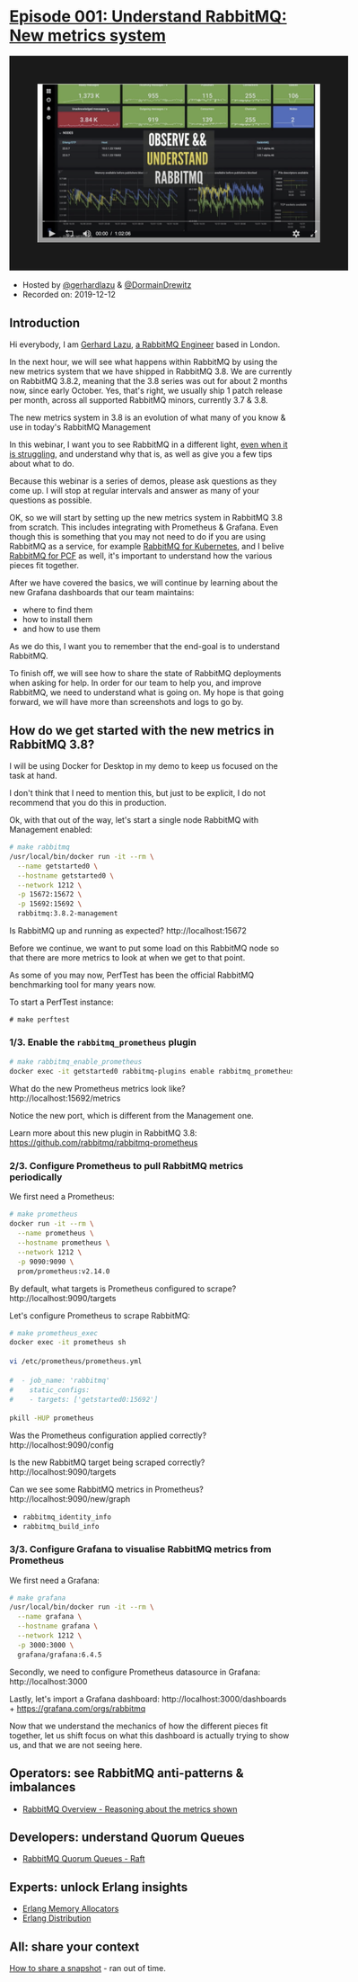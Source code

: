 # [Episode 001: Understand RabbitMQ: New metrics system](https://content.pivotal.io/webinars/dec-12-understand-rabbitmq-for-developers-and-operators-webinar?utm_campaign=rabbitmq-devops-erlang_q419&utm_source=github&utm_medium=social)

<a href="https://content.pivotal.io/webinars/dec-12-understand-rabbitmq-for-developers-and-operators-webinar?utm_campaign=rabbitmq-devops-erlang_q419&utm_source=github&utm_medium=social" target="_blank"><img src="video.png" border="50" /></a>

* Hosted by [@gerhardlazu](https://twitter.com/gerhardlazu) & [@DormainDrewitz](https://twitter.com/DormainDrewitz)
* Recorded on: 2019-12-12

## Introduction

Hi everybody, I am [Gerhard Lazu](https://gerhard.io), [a RabbitMQ Engineer](https://github.com/rabbitmq/rabbitmq-server/pulls?utf8=%E2%9C%93&q=author%3Agerhard) based in London.

In the next hour, we will see what happens within RabbitMQ by using the new metrics system that we have shipped in RabbitMQ 3.8.
We are currently on RabbitMQ 3.8.2, meaning that the 3.8 series was out for about 2 months now, since early October.
Yes, that's right, we usually ship 1 patch release per month, across all supported RabbitMQ minors, currently 3.7 & 3.8.

The new metrics system in 3.8 is an evolution of what many of you know & use in today's RabbitMQ Management

In this webinar, I want you to see RabbitMQ in a different light,
[even when it is struggling](rabbitmq-management-unresponsive-43.gif),
and understand why that is, as well as give you a few tips about what to do.

Because this webinar is a series of demos, please ask questions as they come up.
I will stop at regular intervals and answer as many of your questions as possible.

OK, so we will start by setting up the new metrics system in RabbitMQ 3.8 from scratch.
This includes integrating with Prometheus & Grafana.
Even though this is something that you may not need to do if you are using RabbitMQ as a service,
for example [RabbitMQ for Kubernetes](https://content.pivotal.io/blog/introducing-rabbitmq-for-kubernetes), and I belive [RabbitMQ for PCF](https://docs.pivotal.io/rabbitmq-cf) as well,
it's important to understand how the various pieces fit together.

After we have covered the basics,
we will continue by learning about the new Grafana dashboards that our team maintains:
* where to find them
* how to install them
* and how to use them

As we do this, I want you to remember that the end-goal is to understand RabbitMQ.

To finish off, we will see how to share the state of RabbitMQ deployments when asking for help.
In order for our team to help you, and improve RabbitMQ, we need to understand what is going on.
My hope is that going forward, we will have more than screenshots and logs to go by.

## How do we get started with the new metrics in RabbitMQ 3.8?

I will be using Docker for Desktop in my demo to keep us focused on the task at hand.

I don't think that I need to mention this, but just to be explicit, I do not recommend that you do this in production.

Ok, with that out of the way, let's start a single node RabbitMQ with Management enabled:

```sh
# make rabbitmq
/usr/local/bin/docker run -it --rm \
  --name getstarted0 \
  --hostname getstarted0 \
  --network 1212 \
  -p 15672:15672 \
  -p 15692:15692 \
  rabbitmq:3.8.2-management
```

Is RabbitMQ up and running as expected? http://localhost:15672

Before we continue, we want to put some load on this RabbitMQ node so that there are more metrics to look at when we get to that point.

As some of you may now, PerfTest has been the official RabbitMQ benchmarking tool for many years now.

To start a PerfTest instance:

```
# make perftest
```

### 1/3. Enable the `rabbitmq_prometheus` plugin

```sh
# make rabbitmq_enable_prometheus
docker exec -it getstarted0 rabbitmq-plugins enable rabbitmq_prometheus
```

What do the new Prometheus metrics look like? http://localhost:15692/metrics

Notice the new port, which is different from the Management one.

Learn more about this new plugin in RabbitMQ 3.8: https://github.com/rabbitmq/rabbitmq-prometheus

### 2/3. Configure Prometheus to pull RabbitMQ metrics periodically

We first need a Prometheus:

```sh
# make prometheus
docker run -it --rm \
  --name prometheus \
  --hostname prometheus \
  --network 1212 \
  -p 9090:9090 \
  prom/prometheus:v2.14.0
```

By default, what targets is Prometheus configured to scrape? http://localhost:9090/targets

Let's configure Prometheus to scrape RabbitMQ:

```sh
# make prometheus_exec
docker exec -it prometheus sh

vi /etc/prometheus/prometheus.yml

#  - job_name: 'rabbitmq'
#    static_configs:
#    - targets: ['getstarted0:15692']

pkill -HUP prometheus
```

Was the Prometheus configuration applied correctly? http://localhost:9090/config

Is the new RabbitMQ target being scraped correctly? http://localhost:9090/targets

Can we see some RabbitMQ metrics in Prometheus? http://localhost:9090/new/graph

* `rabbitmq_identity_info`
* `rabbitmq_build_info`

### 3/3. Configure Grafana to visualise RabbitMQ metrics from Prometheus

We first need a Grafana:

```sh
# make grafana
/usr/local/bin/docker run -it --rm \
  --name grafana \
  --hostname grafana \
  --network 1212 \
  -p 3000:3000 \
  grafana/grafana:6.4.5
```

Secondly, we need to configure Prometheus datasource in Grafana: http://localhost:3000

Lastly, let's import a Grafana dashboard: http://localhost:3000/dashboards + https://grafana.com/orgs/rabbitmq

Now that we understand the mechanics of how the different pieces fit together,
let us shift focus on what this dashboard is actually trying to show us,
and that we are not seeing here.

## Operators: see RabbitMQ anti-patterns & imbalances

* [RabbitMQ Overview - Reasoning about the metrics shown](https://www.rabbitmq.com/prometheus.html#graphs)

## Developers: understand Quorum Queues

* [RabbitMQ Quorum Queues - Raft](https://grafana.com/grafana/dashboards/11340)

## Experts: unlock Erlang insights

* [Erlang Memory Allocators](https://grafana.com/grafana/dashboards/11350)
* [Erlang Distribution](https://grafana.com/grafana/dashboards/11352)

## All: share your context

[How to share a snapshot](https://gerhard.io/slides/observe-understand-rabbitmq/#/20) - ran out of time.
